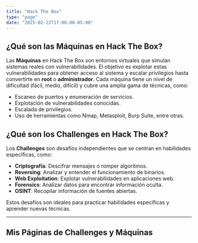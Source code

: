 ```yaml
---
title: "Hack The Box"
type: "page"
date: "2025-02-22T17:00:00-05:00"
---
```


## ¿Qué son las Máquinas en Hack The Box?

Las **Máquinas** en Hack The Box son entornos virtuales que simulan sistemas reales con vulnerabilidades. El objetivo es explotar estas vulnerabilidades para obtener acceso al sistema y escalar privilegios hasta convertirte en **root** o **administrador**. Cada máquina tiene un nivel de dificultad (fácil, medio, difícil) y cubre una amplia gama de técnicas, como:

- Escaneo de puertos y enumeración de servicios.
- Explotación de vulnerabilidades conocidas.
- Escalada de privilegios.
- Uso de herramientas como Nmap, Metasploit, Burp Suite, entre otras.

## ¿Qué son los Challenges en Hack The Box?

Los **Challenges** son desafíos independientes que se centran en habilidades específicas, como:

- **Criptografía**: Descifrar mensajes o romper algoritmos.
- **Reversing**: Analizar y entender el funcionamiento de binarios.
- **Web Exploitation**: Explotar vulnerabilidades en aplicaciones web.
- **Forensics**: Analizar datos para encontrar información oculta.
- **OSINT**: Recopilar información de fuentes abiertas.

Estos desafíos son ideales para practicar habilidades específicas y aprender nuevas técnicas.

---

## Mis Páginas de Challenges y Máquinas


